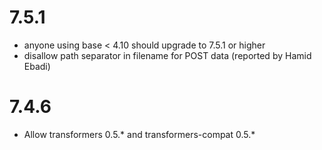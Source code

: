 7.5.1
=====

 - anyone using base < 4.10 should upgrade to 7.5.1 or higher
 - disallow path separator in filename for POST data (reported by Hamid Ebadi)

7.4.6
=====

 - Allow transformers 0.5.* and transformers-compat 0.5.*

